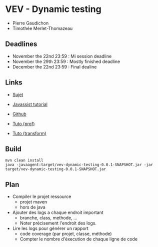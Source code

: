 

VEV - Dynamic testing
=====================

- Pierre Gaudichon
- Timothée Merlet-Thomazeau


## Deadlines

- November the 22nd 23:59 : Mi session deadline
- November the 29th 23:59 : Mostly finished deadline
- December the 22nd 23:59 : Final dealine


## Links

- [Sujet](https://github.com/Software-Testing/Project-2017-2018)
- [Javassist tutorial](http://jboss-javassist.github.io/javassist/tutorial/tutorial.html)
- [Github](https://github.com/PierreGaudichon/vev-dynamic-testing)

- [Tuto (prof)](http://www.tomsquest.com/blog/2014/01/intro-java-agent-and-bytecode-manipulation/)
- [Tuto (transform)](http://blog.xebia.fr/2008/05/02/java-agent-instrumentez-vos-classes/)


## Build

    mvn clean install
    java -javaagent:target/vev-dynamic-testing-0.0.1-SNAPSHOT.jar -jar target/vev-dynamic-testing-0.0.1-SNAPSHOT.jar


## Plan

- Compiler le projet ressource
  + projet maven  
  + hors de java
- Ajouter des logs a chaque endroit important
  + branche, class, methode, ...
  + Noter précisement l'endroit des logs.
- Lire les logs pour générer un rapport
  + code coverage (par projet, classe, méthode)
  + Compter le nombre d'éxecution de chaque ligne de code
